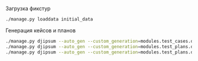 Загрузка фикстур
```bash
./manage.py loaddata initial_data
```

Генерация кейсов  и планов
```bash
./manage.py djipsum --auto_gen --custom_generation=modules.test_cases.djipsum.casefaker.case_faker
./manage.py djipsum --auto_gen --custom_generation=modules.test_plans.djipsum.planfaker.plan_faker
./manage.py djipsum --auto_gen --custom_generation=modules.test_plans.djipsum.planfaker.plancases_faker
```
